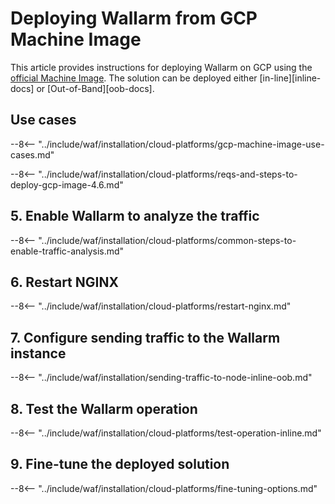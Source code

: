 # Deploying Wallarm from GCP Machine Image

This article provides instructions for deploying Wallarm on GCP using the [official Machine Image](https://console.cloud.google.com/launcher/details/wallarm-node-195710/wallarm-node). The solution can be deployed either [in-line][inline-docs] or [Out-of-Band][oob-docs].

## Use cases

--8<-- "../include/waf/installation/cloud-platforms/gcp-machine-image-use-cases.md"

--8<-- "../include/waf/installation/cloud-platforms/reqs-and-steps-to-deploy-gcp-image-4.6.md"

## 5. Enable Wallarm to analyze the traffic

--8<-- "../include/waf/installation/cloud-platforms/common-steps-to-enable-traffic-analysis.md"

## 6. Restart NGINX

--8<-- "../include/waf/installation/cloud-platforms/restart-nginx.md"

## 7. Configure sending traffic to the Wallarm instance

--8<-- "../include/waf/installation/sending-traffic-to-node-inline-oob.md"

## 8. Test the Wallarm operation

--8<-- "../include/waf/installation/cloud-platforms/test-operation-inline.md"

## 9. Fine-tune the deployed solution

--8<-- "../include/waf/installation/cloud-platforms/fine-tuning-options.md"
